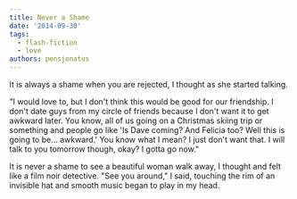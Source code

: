 ```yaml
---
title: Never a Shame
date: '2014-09-30'
tags:
  - flash-fiction
  - love
authors: pensjonatus
---
```


It is always a shame when you are rejected, I thought as she started talking.

<!-- truncate -->

"I would love to, but I don't think this would be good for our friendship. I
don't date guys from my circle of friends because I don't want it to get awkward
later. You know, all of us going on a Christmas skiing trip or something and
people go like 'Is Dave coming? And Felicia too? Well this is going to be...
awkward.' You know what I mean? I just don't want that. I will talk to you
tomorrow though, okay? I gotta go now."

It is never a shame to see a beautiful woman walk away, I thought and felt like
a film noir detective. "See you around," I said, touching the rim of an
invisible hat and smooth music began to play in my head.
